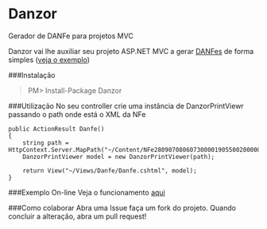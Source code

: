 Danzor
======
Gerador de DANFe para projetos MVC

Danzor vai lhe auxiliar seu projeto ASP.NET MVC a gerar [DANFes](http://www.nfe.fazenda.gov.br/portal/perguntasFrequentes.aspx?tipoConteudo=Zn7vuWPGHL8=) de forma simples ([veja o exemplo](http://danzor.azurewebsites.net/))

###Instalação

> PM> Install-Package Danzor

###Utilização
No seu controller crie uma instância de DanzorPrintViewr passando o path onde está o XML da NFe

```
public ActionResult Danfe()
{
    string path = HttpContext.Server.MapPath("~/Content/NFe28090708060730000190550020000001762000007303procNFe.xml");
    DanzorPrintViewer model = new DanzorPrintViewer(path);
    
    return View("~/Views/Danfe/Danfe.cshtml", model);
}
```


###Exemplo On-line
Veja o funcionamento [aqui](http://danzor.azurewebsites.net/)

###Como colaborar
Abra uma Issue faça um fork do projeto. Quando concluir a alteração, abra um pull request!


